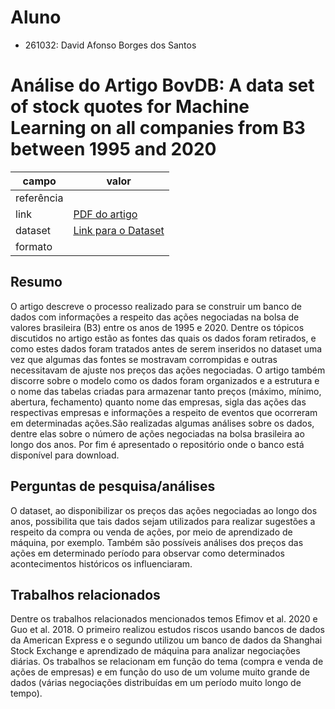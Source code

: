# Aluno 
 * 261032: David Afonso Borges dos Santos
# Análise do Artigo BovDB: A data set of stock quotes for Machine Learning on all companies from B3 between 1995 and 2020

| campo | valor |
|------------|-----------------|
| referência |                 |
| link       | [PDF do artigo](https://drive.google.com/file/d/1-x_TZMxAeGzfHS7Oq-h5cc1uj1zkWdHy/view) |
| dataset | [Link para o Dataset](https://github.com/Ginfofinance/BovDBrepository) |
| formato |                                                                        |

## Resumo

O artigo descreve o processo realizado para se construir um banco de dados com informações a respeito das ações negociadas na bolsa de valores brasileira (B3) entre os anos de 1995 e 2020. Dentre os tópicos discutidos no artigo estão as fontes das quais os dados foram retirados, e como estes dados foram tratados antes de serem inseridos no dataset uma vez que algumas das fontes se mostravam corrompidas e outras necessitavam de ajuste nos preços das ações negociadas. O artigo também discorre sobre o modelo como os dados foram organizados e a estrutura e o nome das tabelas criadas para armazenar tanto preços (máximo, mínimo, abertura, fechamento) quanto nome das empresas, sigla das ações das respectivas empresas e informações a respeito de eventos que ocorreram em determinadas ações.São realizadas algumas análises sobre os dados, dentre elas sobre o número de ações negociadas na bolsa brasileira ao longo dos anos. Por fim é apresentado o repositório onde o banco está disponível para download.

## Perguntas de pesquisa/análises

O dataset, ao disponibilizar os preços das ações negociadas ao longo dos anos, possibilita que tais dados sejam utilizados para realizar sugestões a respeito da compra ou venda de ações, por meio de aprendizado de máquina, por exemplo. Também são possíveis análises dos preços das ações em determinado período para observar como determinados acontecimentos históricos os influenciaram.

## Trabalhos relacionados 

Dentre os trabalhos relacionados mencionados temos Efimov et al. 2020 e Guo et al. 2018. O primeiro realizou estudos riscos usando bancos de dados da American Express e o segundo utilizou um banco de dados da Shanghai Stock Exchange e aprendizado de máquina para analizar negociações diárias. Os trabalhos se relacionam em função do tema (compra e venda de ações de empresas) e em função do uso de um volume muito grande de dados (várias negociações distribuídas em um período muito longo de tempo).
